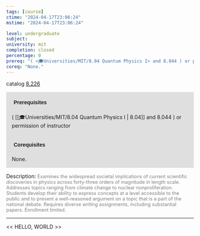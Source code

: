 ```yaml
---
tags: [course]
ctime: "2024-04-17T23:06:24"
mstime: "2024-04-17T23:06:24"

level: undergraduate
subject: 
university: mit
completion: closed
percentage: 0
prereq: "( <🎓Universities/MIT/8.04 Quantum Physics I> and 8.044 ) or permission of instructor"
coreq: "None."
---
```


catalog [8.226](http://student.mit.edu/catalog/m8a.html#8.226)

<span style="display: block; padding: 15px; background-color: rgb(100, 100, 100, 0.2);"><font id="m_prereq3707_0" style="display: block; font-family: Arial, sans-serif; font-weight: bold; padding: 5px">Prerequisites</font><br><span id="prereq3707_0">( [[🎓Universities/MIT/8.04 Quantum Physics I | 8.04]] and 8.044 ) or permission of instructor</span></span>
<span style="display: block; padding: 15px; background-color: rgb(100, 100, 100, 0.2);"><font id="m_coreq3707_0" style="display: block; font-family: Arial, sans-serif; font-weight: bold; padding: 5px">Corequisites</font><br><span id="coreq3707_0">None.</span></span>

<font style="">Description:</font>
<font style="color: grey; font-size: 0.8rem;">Examines the widespread societal implications of current scientific discoveries in physics across forty-three orders of magnitude in length scale.  Addresses topics ranging from climate change to nuclear nonproliferation.  Students develop their ability to express concepts at a level accessible to the public and to present a well-reasoned argument on a topic that is a part of the national debate.  Requires diverse writing assignments, including substantial papers. Enrollment limited.</font>



---

<< HELLO, WORLD >>
